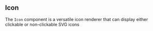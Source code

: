 ## Icon

The `Icon` component is a versatile icon renderer that can display either clickable or non-clickable SVG icons
